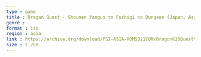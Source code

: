 ```yaml
---
type : game
title : Dragon Quest - Shounen Yangus to Fushigi no Dungeon (Japan, Asia)
genre : 
format : iso
region : asia
link : https://archive.org/download/PS2-ASIA-ROMS321COM/Dragon%20Quest%20-%20Shounen%20Yangus%20to%20Fushigi%20no%20Dungeon%20%28Japan%2C%20Asia%29.7z
size : 2.7GB
---
```

